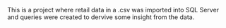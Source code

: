 This is a project where retail data in a .csv was imported into SQL Server and queries were created to dervive some insight from the data.


